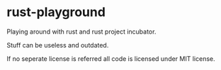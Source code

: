 # rust-playground

Playing around with rust and rust project incubator.

Stuff can be useless and outdated.

If no seperate license is referred all code is licensed under MIT license.
